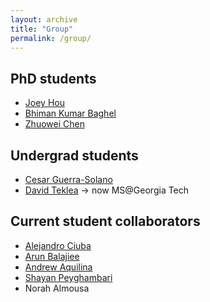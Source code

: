 ```yaml
---
layout: archive
title: "Group"
permalink: /group/
---
```


## PhD students
- [Joey Hou](https://joeyhou.github.io/)
- [Bhiman Kumar Baghel](https://bhimanbaghel.github.io/)
- [Zhuowei Chen](https://johnnychanv.github.io/)

## Undergrad students
- [Cesar Guerra-Solano](https://www.linkedin.com/in/cesar-guerra-solano/)
- [David Teklea](https://www.linkedin.com/in/david-teklea/) -> now MS@Georgia Tech

## Current student collaborators
- [Alejandro Ciuba](https://alejandrociuba.github.io/)
- [Arun Balajiee](https://a2un.github.io)
- [Andrew Aquilina](https://andaqu.github.io/) 
- [Shayan Peyghambari](https://www.linkedin.com/in/shayan-peyghambari-002659196/)
- Norah Almousa
